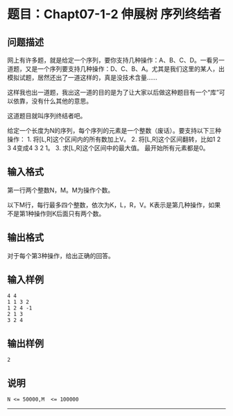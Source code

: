 # 题目：Chapt07-1-2 伸展树 序列终结者

## 问题描述
网上有许多题，就是给定一个序列，要你支持几种操作：A、B、C、D。一看另一道题，又是一个序列要支持几种操作：D、C、B、A。尤其是我们这里的某人，出模拟试题，居然还出了一道这样的，真是没技术含量……

这样我也出一道题，我出这一道的目的是为了让大家以后做这种题目有一个“库”可以依靠，没有什么其他的意思。

这道题目就叫序列终结者吧。

给定一个长度为N的序列，每个序列的元素是一个整数（废话）。要支持以下三种操作： 1. 将[L,R]这个区间内的所有数加上V。 2. 将[L,R]这个区间翻转，比如1 2 3 4变成4 3 2 1。 3. 求[L,R]这个区间中的最大值。 最开始所有元素都是0。
## 输入格式
第一行两个整数N，M。M为操作个数。 

以下M行，每行最多四个整数，依次为K，L，R，V。K表示是第几种操作，如果不是第1种操作则K后面只有两个数。
 
## 输出格式
对于每个第3种操作，给出正确的回答。
## 输入样例
	4 4
	1 1 3 2
	1 2 4 -1
	2 1 3
	3 2 4
## 输出样例
	2

## 说明
	N <= 50000,M  <= 100000

----